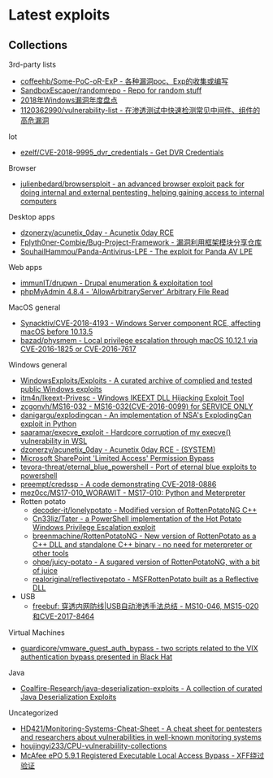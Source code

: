 # Latest exploits

## Collections

3rd-party lists

* [coffeehb/Some-PoC-oR-ExP - 各种漏洞poc、Exp的收集或编写](https://github.com/coffeehb/Some-PoC-oR-ExP)
* [SandboxEscaper/randomrepo - Repo for random stuff](https://github.com/SandboxEscaper/randomrepo)
* [2018年Windows漏洞年度盘点](https://www.freebuf.com/articles/paper/194868.html)
* [1120362990/vulnerability-list - 在渗透测试中快速检测常见中间件、组件的高危漏洞](https://github.com/1120362990/vulnerability-list)

Iot

* [ezelf/CVE-2018-9995_dvr_credentials - Get DVR Credentials](https://github.com/ezelf/CVE-2018-9995_dvr_credentials)

Browser

* [julienbedard/browsersploit - an advanced browser exploit pack for doing internal and external pentesting, helping gaining access to internal computers](https://github.com/julienbedard/browsersploit)

Desktop apps

* [dzonerzy/acunetix_0day - Acunetix 0day RCE](https://github.com/dzonerzy/acunetix_0day)
* [Fplyth0ner-Combie/Bug-Project-Framework - 漏洞利用框架模块分享仓库](https://github.com/Fplyth0ner-Combie/Bug-Project-Framework)
* [SouhailHammou/Panda-Antivirus-LPE - The exploit for Panda AV LPE](https://github.com/SouhailHammou/Panda-Antivirus-LPE)

Web apps

* [immunIT/drupwn - Drupal enumeration & exploitation tool](https://github.com/immunIT/drupwn)
* [phpMyAdmin 4.8.4 - 'AllowArbitraryServer' Arbitrary File Read](https://www.exploit-db.com/exploits/46041)

MacOS general

* [Synacktiv/CVE-2018-4193 - Windows Server component RCE, affecting macOS before 10.13.5](https://github.com/Synacktiv/CVE-2018-4193)
* [bazad/physmem - Local privilege escalation through macOS 10.12.1 via CVE-2016-1825 or CVE-2016-7617](https://github.com/bazad/physmem)

Windows general

* [WindowsExploits/Exploits - A curated archive of complied and tested public Windows exploits](https://github.com/WindowsExploits/Exploits)
* [itm4n/Ikeext-Privesc - Windows IKEEXT DLL Hijacking Exploit Tool](https://github.com/itm4n/Ikeext-Privesc)
* [zcgonvh/MS16-032 - MS16-032(CVE-2016-0099) for SERVICE ONLY](https://github.com/zcgonvh/MS16-032)
* [danigargu/explodingcan - An implementation of NSA's ExplodingCan exploit in Python](https://github.com/danigargu/explodingcan)
* [saaramar/execve_exploit - Hardcore corruption of my execve() vulnerability in WSL](https://github.com/saaramar/execve_exploit)
* [dzonerzy/acunetix_0day - Acunetix 0day RCE - (SYSTEM)](https://github.com/dzonerzy/acunetix_0day)
* [Microsoft SharePoint 'Limited Access' Permission Bypass](https://cxsecurity.com/issue/WLB-2018010069)
* [tevora-threat/eternal_blue_powershell - Port of eternal blue exploits to powershell](https://github.com/tevora-threat/eternal_blue_powershell)
* [preempt/credssp - A code demonstrating CVE-2018-0886](https://github.com/preempt/credssp)
* [mez0cc/MS17-010_WORAWIT - MS17-010: Python and Meterpreter](https://github.com/mez0cc/MS17-010_WORAWIT)
* Rotten potato
  * [decoder-it/lonelypotato - Modified version of RottenPotatoNG C++](https://github.com/decoder-it/lonelypotato)
  * [Cn33liz/Tater - a PowerShell implementation of the Hot Potato Windows Privilege Escalation exploit](https://github.com/Cn33liz/Tater)
  * [breenmachine/RottenPotatoNG - New version of RottenPotato as a C++ DLL and standalone C++ binary - no need for meterpreter or other tools](https://github.com/breenmachine/RottenPotatoNG)  
  * [ohpe/juicy-potato - A sugared version of RottenPotatoNG, with a bit of juice](https://github.com/ohpe/juicy-potato)
  * [realoriginal/reflectivepotato - MSFRottenPotato built as a Reflective DLL](https://github.com/realoriginal/reflectivepotato)
* USB
  * [freebuf: 穿透内网防线|USB自动渗透手法总结 - MS10-046, MS15-020和CVE-2017-8464](https://www.freebuf.com/sectool/158784.html)  

Virtual Machines

* [guardicore/vmware_guest_auth_bypass - two scripts related to the VIX authentication bypass presented in Black Hat](https://github.com/guardicore/vmware_guest_auth_bypass)

Java

* [Coalfire-Research/java-deserialization-exploits - A collection of curated Java Deserialization Exploits](https://github.com/Coalfire-Research/java-deserialization-exploits)

Uncategorized

* [HD421/Monitoring-Systems-Cheat-Sheet - A cheat sheet for pentesters and researchers about vulnerabilities in well-known monitoring systems](https://github.com/HD421/Monitoring-Systems-Cheat-Sheet)
* [houjingyi233/CPU-vulnerabiility-collections](https://github.com/houjingyi233/CPU-vulnerabiility-collections)
* [McAfee ePO 5.9.1 Registered Executable Local Access Bypass - XFF绕过验证](https://gist.github.com/leonjza/17eb8ed9cba0ea1d2c70b82782c6d949)

